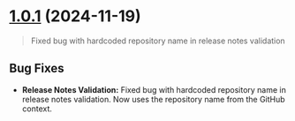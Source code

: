 # [1.0.1](https://github.com/cloudzero/cloudzero-changelog-release-notes/compare/1.0.0...1.0.1) (2024-11-19)

> Fixed bug with hardcoded repository name in release notes validation

## Bug Fixes

* **Release Notes Validation:** Fixed bug with hardcoded repository name in release notes validation. Now uses the repository name from the GitHub context.
